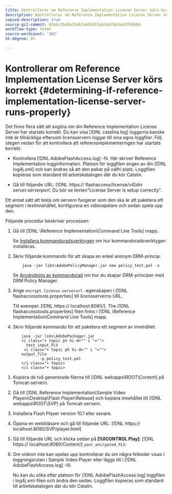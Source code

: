 ```yaml
---
title: Kontrollerar om Reference Implementation License Server körs korrekt
description: Kontrollerar om Reference Implementation License Server körs korrekt
copied-description: true
source-git-commit: 02ebc3548a254b2a6554f1ab34afbb3ea5f09bb8
workflow-type: tm+mt
source-wordcount: '362'
ht-degree: 0%

---
```


# Kontrollerar om Reference Implementation License Server körs korrekt {#determining-if-reference-implementation-license-server-runs-properly}

Det finns flera sätt att avgöra om din Reference Implementation License Server har startats korrekt. Du kan visa [!DNL catalina.log] loggarna kanske inte är tillräckliga eftersom licensservern loggar till sina egna loggfiler. Följ stegen nedan för att kontrollera att referensimplementeringen har startats korrekt.

* Kontrollera [!DNL AdobeFlashAccess.log] -fil. Här skriver Reference Implementation logginformation. Platsen för loggfilen anges av din [!DNL log4j.xml] och kan ändras så att den pekar på valfri plats. Loggfilen kopieras som standard till arbetskatalogen där du kör Catalin.

* Gå till följande URL: [!DNL https:// flashaccess/license/v4]*din server:serverport*. Du bör se texten&quot;License Server is setup correctly&quot;.

Ett annat sätt att testa om servern fungerar som den ska är att paketera ett segment i testinnehållet, konfigurera en videospelare och sedan spela upp den.

Följande procedur beskriver processen:

1. Gå till [!DNL \Reference Implementation\Command Line Tools] mapp.

   Se [Installera kommandoradsverktygen](../drm-reference-implementations/command-line-tools/install-command-line-tools.md) om hur kommandoradsverktygen installeras.

1. Skriv följande kommando för att skapa en enkel anonym DRM-princip:

   ```
       java -jar libs\AdobePolicyManager.jar new policy_test.pol -x
   ```

   Se [Användning av kommandorad](../drm-reference-implementations/command-line-tools/configure-command-line-tools/policy-manager/policy-manager-command-line-usage.md) om hur du skapar DRM-principer med DRM Policy Manager.

1. Ange `encrypt.license.serverurl` -egenskapen i [!DNL flashaccesstools.properties] till licensserverns URL.

   Till exempel: [!DNL https:// localhost:8080/]. The [!DNL flashaccesstools.properties] filen finns i [!DNL \Reference Implementation\Command Line Tools] mapp.

1. Skriv följande kommando för att paketera ett segment av innehållet:

```
       java -jar libs\AdobePackager.jar  
       <i class="+ topic ph hi-d="" i "="">
         test_input_FLV  
        <i class="+ topic ph hi-d="" i "="">
       output_file  
               -p policy_test.pol 
       </i class="+ topic> 
       </i class="+ topic>
```

1. Kopiera de två genererade filerna till [!DNL webapps\ROOT\Content] på Tomcat-servern.
1. Gå till [!DNL Reference Implementation\Sample Video Players\Desktop\Flash Player\Release] och kopiera innehållet till [!DNL webapps\ROOT\SVP\] på Tomcat-servern.

1. Installera Flash Player version 10.1 eller senare.
1. Öppna en webbläsare och gå till följande URL: [!DNL        https:// localhost:8080/SVP/player.html]

1. Gå till följande URL och klicka sedan på **[!UICONTROL Play]**: [!DNL https:// localhost:8080/Content/] *`your_encrypted_FLV`*.

1. Om videon inte kan spelas upp kontrollerar du om några felkoder visas i loggningsrutan i Sample Video Player eller läggs till i [!DNL AdobeFlashAccess.log] -fil.

   Nu kan du söka efter platsen för [!DNL AdobeFlashAccess.log] loggfilen i log4j.xml-filen och ändra den sedan. Loggfilen kopieras som standard till arbetskatalogen där du kör Catalin.
